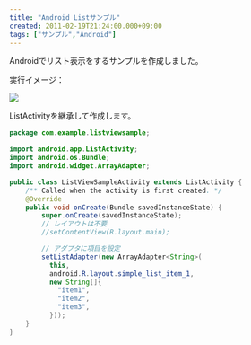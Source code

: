 ```yaml
---
title: "Android Listサンプル"
created: 2011-02-19T21:24:00.000+09:00
tags: ["サンプル","Android"]
---
```

Androidでリスト表示をするサンプルを作成しました。
<!--more-->
実行イメージ：

[![](http://2.bp.blogspot.com/-6Oo92sDduP0/TV-1YgEm-BI/AAAAAAAAFaY/nnygkswTPfA/s200/WS000003.JPG)](http://2.bp.blogspot.com/-6Oo92sDduP0/TV-1YgEm-BI/AAAAAAAAFaY/nnygkswTPfA/s1600/WS000003.JPG)

ListActivityを継承して作成します。

```java
package com.example.listviewsample;

import android.app.ListActivity;
import android.os.Bundle;
import android.widget.ArrayAdapter;

public class ListViewSampleActivity extends ListActivity {
    /** Called when the activity is first created. */
    @Override
    public void onCreate(Bundle savedInstanceState) {
        super.onCreate(savedInstanceState);
        // レイアウトは不要
        //setContentView(R.layout.main);

        // アダプタに項目を設定
        setListAdapter(new ArrayAdapter<String>(
          this,
          android.R.layout.simple_list_item_1,
          new String[]{
            "item1",
            "item2",
            "item3",
          }));
    }
}
```
